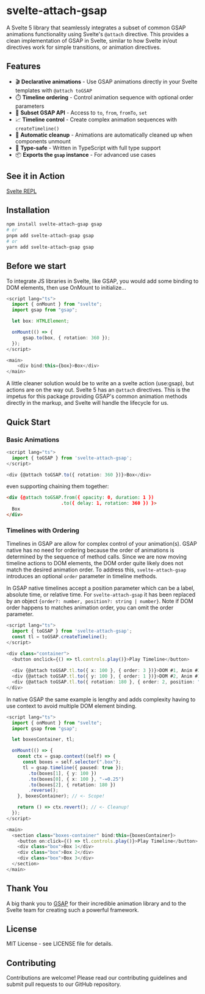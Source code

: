 # svelte-attach-gsap

A Svelte 5 library that seamlessly integrates a subset of common GSAP animations functionality using Svelte's `@attach` directive. This provides a clean implementation of GSAP in Svelte, similar to how Svelte in/out directives work for simple transitions, or animation directives.

## Features

- 🎬 **Declarative animations** - Use GSAP animations directly in your Svelte templates with `@attach toGSAP`
- ⏱️ **Timeline ordering** - Control animation sequence with optional order parameters
- 🔧 **Subset GSAP API** - Access to `to`, `from`, `fromTo`, `set`
- 📈 **Timeline control** - Create complex animation sequences with `createTimeline()`
- 🧹 **Automatic cleanup** - Animations are automatically cleaned up when components unmount
- 🎯 **Type-safe** - Written in TypeScript with full type support
- 📦 **Exports the `gsap` instance** - For advanced use cases

## See it in Action

[Svelte REPL](https://svelte.dev/playground/92e2a0d7a8d24c22aa6b291d2c88c43d?version=5.39.8)

## Installation

```sh
npm install svelte-attach-gsap gsap
# or
pnpm add svelte-attach-gsap gsap
# or
yarn add svelte-attach-gsap gsap
```

## Before we start

To integrate JS libraries in Svelte, like GSAP, you would add some binding to DOM elements, then use OnMount to initialize...

```ts
<script lang="ts">
  import { onMount } from "svelte";
  import gsap from "gsap";

  let box: HTMLElement;

  onMount(() => {
      gsap.to(box, { rotation: 360 });
  });
</script>

<main>
    <div bind:this={box}>Box</div>
</main>
```

A little cleaner solution would be to write an a svelte action (use:gsap), but actions are on the way out. Svelte 5 has an `@attach` directives. This is the impetus for this package providing GSAP's common animation methods directly in the markup, and Svelte will handle the lifecycle for us.

## Quick Start

### Basic Animations

```ts
<script lang="ts">
  import { toGSAP } from 'svelte-attach-gsap';
</script>

<div {@attach toGSAP.to({ rotation: 360 })}>Box</div>
```

even supporting chaining them together:

```html
<div {@attach toGSAP.from({ opacity: 0, duration: 1 })
                    .to({ delay: 1, rotation: 360 }) }>
  Box
</div>
```

### Timelines with Ordering

Timelines in GSAP are allow for complex control of your animation(s). GSAP native has no need for ordering because the order of animations is determined by the sequence of method calls. Since we are now moving timeline actions to DOM elements, the DOM order quite likely does not match the desired animation order. To address this, `svelte-attach-gsap` introduces an optional `order` parameter in timeline methods.

In GSAP native timelines accept a position parameter which can be a label, absolute time, or relative time. For `svelte-attach-gsap` it has been replaced by an object `{order?: number, position?: string | number}`. Note if DOM order happens to matches animation order, you can omit the order parameter.

```ts
<script lang="ts">
  import { toGSAP } from 'svelte-attach-gsap';
  const tl = toGSAP.createTimeline();
</script>

<div class="container">
  <button onclick={() => tl.controls.play()}>Play Timeline</button>
  
  <div {@attach toGSAP.tl.to({ x: 100 }, { order: 3 })}>DOM #1, Anim #3</div>
  <div {@attach toGSAP.tl.to({ y: 100 }, { order: 1 })}>DOM #2, Anim #1</div>
  <div {@attach toGSAP.tl.to({ rotation: 180 }, { order: 2, position: "-=0.25" })}>DOM #3, Anim #2</div>
</div>
```

In native GSAP the same example is lengthy and adds complexity having to use context to avoid multiple DOM element binding.

```ts
<script lang="ts">
  import { onMount } from "svelte";
  import gsap from "gsap";

  let boxesContainer, tl;

  onMount(() => {
    const ctx = gsap.context((self) => {
      const boxes = self.selector(".box");
      tl = gsap.timeline({ paused: true });
        .to(boxes[1], { y: 100 })
        .to(boxes[0], { x: 100 }, "-=0.25")
        .to(boxes[2], { rotation: 180 })
        .reverse();
    }, boxesContainer); // <- Scope!

    return () => ctx.revert(); // <- Cleanup!
  });
</script>

<main>
  <section class="boxes-container" bind:this={boxesContainer}>
    <button on:click={() => tl.controls.play()}>Play Timeline</button>
    <div class="box">Box 1</div>
    <div class="box">Box 2</div>
    <div class="box">Box 3</div>
  </section>
</main>
```

## Thank You

A big thank you to [GSAP](https://greensock.com/gsap/) for their incredible animation library and to the Svelte team for creating such a powerful framework.

## License

MIT License - see LICENSE file for details.

## Contributing

Contributions are welcome! Please read our contributing guidelines and submit pull requests to our GitHub repository.
